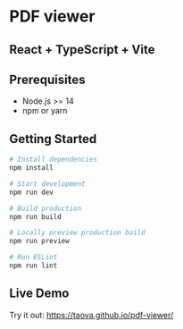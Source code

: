 # PDF viewer
## React + TypeScript + Vite


## Prerequisites

- Node.js >= 14
- npm or yarn

## Getting Started

```bash
# Install dependencies
npm install

# Start development
npm run dev

# Build production
npm run build

# Locally preview production build
npm run preview

# Run ESLint
npm run lint
```

## Live Demo

Try it out: https://taova.github.io/pdf-viewer/
